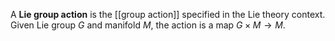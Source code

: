 A **Lie group action** is the [[group action]] specified in the Lie theory context. Given Lie group $G$ and manifold $M$, the action is a map $G\times M \to M$.